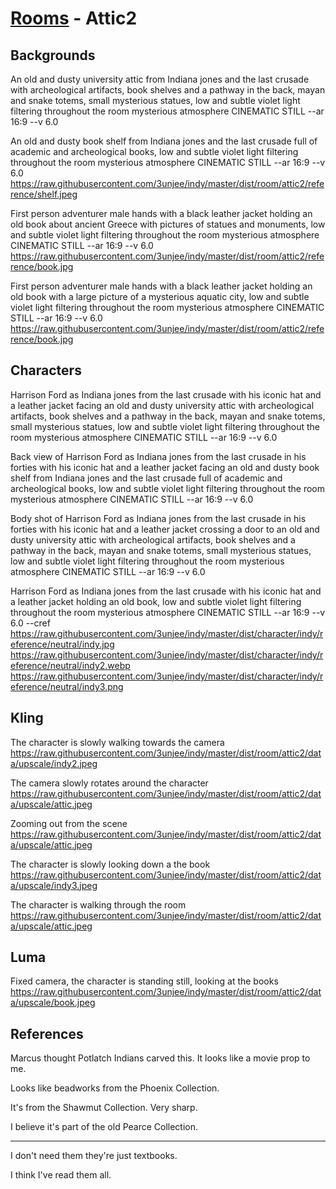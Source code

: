 # [Rooms](../room.md) - Attic2

## Backgrounds

An old and dusty university attic from Indiana jones and the last crusade with archeological artifacts, book shelves and a pathway in the back, mayan and snake totems, small mysterious statues, low and subtle violet light filtering throughout the room mysterious atmosphere CINEMATIC STILL --ar 16:9 --v 6.0

An old and dusty book shelf from Indiana jones and the last crusade full of academic and archeological books, low and subtle violet light filtering throughout the room mysterious atmosphere CINEMATIC STILL --ar 16:9 --v 6.0 https://raw.githubusercontent.com/3unjee/indy/master/dist/room/attic2/reference/shelf.jpeg

First person adventurer male hands with a black leather jacket holding an old book about ancient Greece with pictures of statues and monuments, low and subtle violet light filtering throughout the room mysterious atmosphere CINEMATIC STILL --ar 16:9 --v 6.0 https://raw.githubusercontent.com/3unjee/indy/master/dist/room/attic2/reference/book.jpg

First person adventurer male hands with a black leather jacket holding an old book with a large picture of a mysterious aquatic city, low and subtle violet light filtering throughout the room mysterious atmosphere CINEMATIC STILL --ar 16:9 --v 6.0 https://raw.githubusercontent.com/3unjee/indy/master/dist/room/attic2/reference/book.jpg

## Characters

Harrison Ford as Indiana jones from the last crusade with his iconic hat and a leather jacket facing an old and dusty university attic with archeological artifacts, book shelves and a pathway in the back, mayan and snake totems, small mysterious statues, low and subtle violet light filtering throughout the room mysterious atmosphere CINEMATIC STILL --ar 16:9 --v 6.0

Back view of Harrison Ford as Indiana jones from the last crusade in his forties with his iconic hat and a leather jacket facing an old and dusty book shelf from Indiana jones and the last crusade full of academic and archeological books, low and subtle violet light filtering throughout the room mysterious atmosphere CINEMATIC STILL --ar 16:9 --v 6.0

Body shot of Harrison Ford as Indiana jones from the last crusade in his forties with his iconic hat and a leather jacket crossing a door to an old and dusty university attic with archeological artifacts, book shelves and a pathway in the back, mayan and snake totems, small mysterious statues, low and subtle violet light filtering throughout the room mysterious atmosphere CINEMATIC STILL --ar 16:9 --v 6.0

Harrison Ford as Indiana jones from the last crusade with his iconic hat and a leather jacket holding an old book, low and subtle violet light filtering throughout the room mysterious atmosphere CINEMATIC STILL --ar 16:9 --v 6.0 --cref https://raw.githubusercontent.com/3unjee/indy/master/dist/character/indy/reference/neutral/indy.jpg https://raw.githubusercontent.com/3unjee/indy/master/dist/character/indy/reference/neutral/indy2.webp https://raw.githubusercontent.com/3unjee/indy/master/dist/character/indy/reference/neutral/indy3.png

## Kling

The character is slowly walking towards the camera
https://raw.githubusercontent.com/3unjee/indy/master/dist/room/attic2/data/upscale/indy2.jpeg

The camera slowly rotates around the character
https://raw.githubusercontent.com/3unjee/indy/master/dist/room/attic2/data/upscale/attic.jpeg

Zooming out from the scene
https://raw.githubusercontent.com/3unjee/indy/master/dist/room/attic2/data/upscale/attic.jpeg

The character is slowly looking down a the book
https://raw.githubusercontent.com/3unjee/indy/master/dist/room/attic2/data/upscale/indy3.jpeg

The character is walking through the room
https://raw.githubusercontent.com/3unjee/indy/master/dist/room/attic2/data/upscale/attic.jpeg

## Luma

Fixed camera, the character is standing still, looking at the books
https://raw.githubusercontent.com/3unjee/indy/master/dist/room/attic2/data/upscale/book.jpeg

## References

Marcus thought Potlatch Indians carved this. It looks like a movie prop to me.

Looks like beadworks from the Phoenix Collection.

It's from the Shawmut Collection. Very sharp.

I believe it's part of the old Pearce Collection.

---

I don't need them they're just textbooks.

I think I've read them all.
